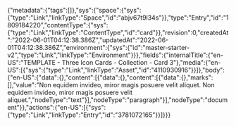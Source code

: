 {"metadata":{"tags":[]},"sys":{"space":{"sys":{"type":"Link","linkType":"Space","id":"abjv67t9l34s"}},"type":"Entry","id":"1809184220","contentType":{"sys":{"type":"Link","linkType":"ContentType","id":"card"}},"revision":0,"createdAt":"2022-06-01T04:12:38.386Z","updatedAt":"2022-06-01T04:12:38.386Z","environment":{"sys":{"id":"master-starter-v2","type":"Link","linkType":"Environment"}}},"fields":{"internalTitle":{"en-US":"TEMPLATE - Three Icon Cards - Collection - Card 3"},"media":{"en-US":[{"sys":{"type":"Link","linkType":"Asset","id":"4110930916"}}]},"body":{"en-US":{"data":{},"content":[{"data":{},"content":[{"data":{},"marks":[],"value":"Non equidem invideo, miror magis posuere velit aliquet. Non equidem invideo, miror magis posuere velit aliquet.","nodeType":"text"}],"nodeType":"paragraph"}],"nodeType":"document"}},"actions":{"en-US":[{"sys":{"type":"Link","linkType":"Entry","id":"3781072165"}}]}}}